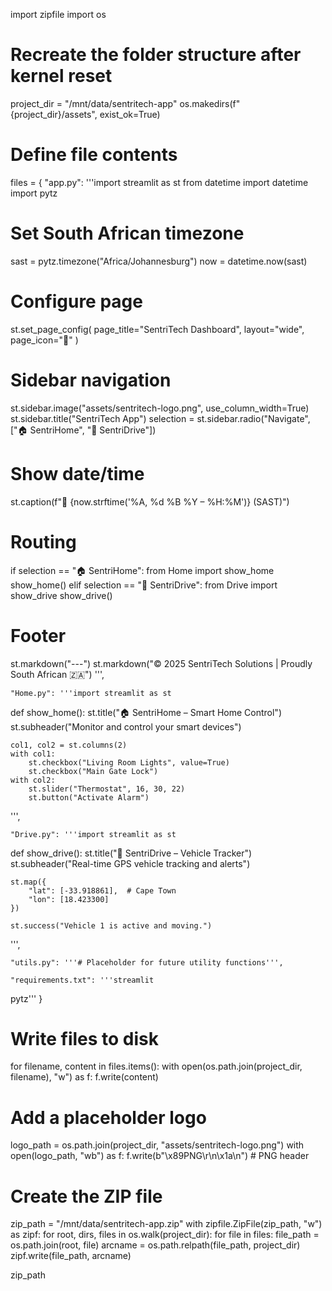 import zipfile
import os

# Recreate the folder structure after kernel reset
project_dir = "/mnt/data/sentritech-app"
os.makedirs(f"{project_dir}/assets", exist_ok=True)

# Define file contents
files = {
    "app.py": '''import streamlit as st
from datetime import datetime
import pytz

# Set South African timezone
sast = pytz.timezone("Africa/Johannesburg")
now = datetime.now(sast)

# Configure page
st.set_page_config(
    page_title="SentriTech Dashboard",
    layout="wide",
    page_icon="🔐"
)

# Sidebar navigation
st.sidebar.image("assets/sentritech-logo.png", use_column_width=True)
st.sidebar.title("SentriTech App")
selection = st.sidebar.radio("Navigate", ["🏠 SentriHome", "🚗 SentriDrive"])

# Show date/time
st.caption(f"📅 {now.strftime('%A, %d %B %Y – %H:%M')} (SAST)")

# Routing
if selection == "🏠 SentriHome":
    from Home import show_home
    show_home()
elif selection == "🚗 SentriDrive":
    from Drive import show_drive
    show_drive()

# Footer
st.markdown("---")
st.markdown("© 2025 SentriTech Solutions | Proudly South African 🇿🇦")
''',

    "Home.py": '''import streamlit as st

def show_home():
    st.title("🏠 SentriHome – Smart Home Control")
    st.subheader("Monitor and control your smart devices")
    
    col1, col2 = st.columns(2)
    with col1:
        st.checkbox("Living Room Lights", value=True)
        st.checkbox("Main Gate Lock")
    with col2:
        st.slider("Thermostat", 16, 30, 22)
        st.button("Activate Alarm")
''',

    "Drive.py": '''import streamlit as st

def show_drive():
    st.title("🚗 SentriDrive – Vehicle Tracker")
    st.subheader("Real-time GPS vehicle tracking and alerts")
    
    st.map({
        "lat": [-33.918861],  # Cape Town
        "lon": [18.423300]
    })
    
    st.success("Vehicle 1 is active and moving.")
''',

    "utils.py": '''# Placeholder for future utility functions''',

    "requirements.txt": '''streamlit
pytz'''
}

# Write files to disk
for filename, content in files.items():
    with open(os.path.join(project_dir, filename), "w") as f:
        f.write(content)

# Add a placeholder logo
logo_path = os.path.join(project_dir, "assets/sentritech-logo.png")
with open(logo_path, "wb") as f:
    f.write(b"\x89PNG\r\n\x1a\n")  # PNG header

# Create the ZIP file
zip_path = "/mnt/data/sentritech-app.zip"
with zipfile.ZipFile(zip_path, "w") as zipf:
    for root, dirs, files in os.walk(project_dir):
        for file in files:
            file_path = os.path.join(root, file)
            arcname = os.path.relpath(file_path, project_dir)
            zipf.write(file_path, arcname)

zip_path
